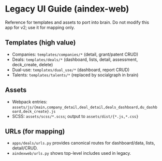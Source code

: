 # Legacy UI Guide (aindex-web)

Reference for templates and assets to port into brain. Do not modify this app for v2; use it for mapping only.

## Templates (high value)
- Companies: `templates/companies/*` (detail, grant/patent CRUD)
- Deals: `templates/deals/*` (dashboard, lists, detail, assessment, deck_create, delete)
- Dual-use: `templates/dual_use/*` (dashboard, report CRUD)
- Talents: `templates/talents/*` (replaced by socialgraph in brain)

## Assets
- Webpack entries: `assets/js/{main,company_detail,deal_detail,deals_dashboard,du_dashboard,deck_create}.js`
- SCSS: `assets/scss/*.scss`; output to `assets/dist/{*.js,*.css}`

## URLs (for mapping)
- `apps/deals/urls.py` provides canonical routes for dashboard/data, lists, detail/CRUD.
- `aindexweb/urls.py` shows top-level includes used in legacy.
